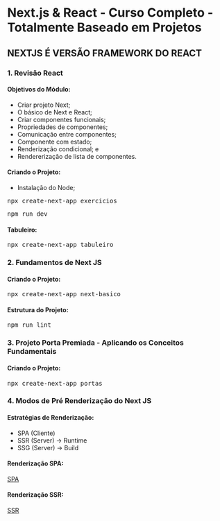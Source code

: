 # Next.js & React - Curso Completo - Totalmente Baseado em Projetos
## NEXTJS É VERSÃO FRAMEWORK DO REACT

### 1. Revisão React

#### Objetivos do Módulo:
- Criar projeto Next;
- O básico de Next e React;
- Criar componentes funcionais;
- Propriedades de componentes;
- Comunicação entre componentes;
- Componente com estado;
- Renderização condicional; e
- Rendererização de lista de componentes.

#### Criando o Projeto:
- Instalação do Node;
<pre>npx create-next-app exercicios</pre>
<pre>npm run dev</pre>

#### Tabuleiro:
<pre>npx create-next-app tabuleiro</pre>

### 2. Fundamentos de Next JS

#### Criando o Projeto:
<pre>npx create-next-app next-basico</pre>

#### Estrutura do Projeto:
<pre>npm run lint</pre>

### 3. Projeto Porta Premiada - Aplicando os Conceitos Fundamentais

#### Criando o Projeto:
<pre>npx create-next-app portas</pre>

### 4. Modos de Pré Renderização do Next JS

#### Estratégias de Renderização:
- SPA (Cliente)
- SSR (Server) -> Runtime
- SSG (Server) -> Build

#### Renderização SPA:
[SPA]()

#### Renderização SSR:
[SSR]()